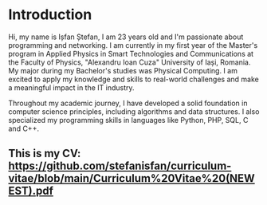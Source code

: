 # Introduction

Hi, my name is Ișfan Ștefan, I am 23 years old and I'm passionate about programming and networking. I am currently in my first year of the Master's program in Applied Physics in Smart Technologies and Communications at the Faculty of Physics, "Alexandru Ioan Cuza" University of Iași, Romania. My major during my Bachelor's studies was Physical Computing. I am excited to apply my knowledge and skills to real-world challenges and make a meaningful impact in the IT industry.

Throughout my academic journey, I have developed a solid foundation in computer science principles, including algorithms and data structures. I also specialized my programming skills in languages like Python, PHP, SQL, C and C++.

## This is my CV: https://github.com/stefanisfan/curriculum-vitae/blob/main/Curriculum%20Vitae%20(NEWEST).pdf
